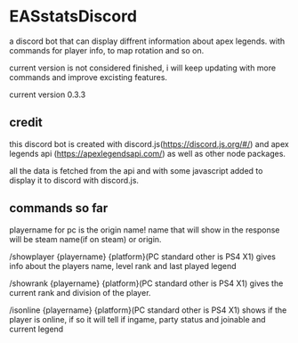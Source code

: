 # EASstatsDiscord

a discord bot that can display diffrent information about apex legends.
with commands for player info, to map rotation and so on.

current version is not considered finished, i will keep updating with more commands and improve excisting features.

current version 0.3.3

## credit

this discord bot is created with discord.js(https://discord.js.org/#/) and apex legends api (https://apexlegendsapi.com/)
as well as other node packages.

all the data is fetched from the api and with some javascript added to display it to discord with discord.js.

## commands so far

playername for pc is the origin name! name that will show in the response will be steam name(if on steam) or origin.

/showplayer {playername} {platform}(PC standard other is PS4 X1)
gives info about the players name, level rank and last played legend

/showrank {playername} {platform}(PC standard other is PS4 X1)
gives the current rank and division of the player.

/isonline {playername} {platform}(PC standard other is PS4 X1)
shows if the player is online, if so it will tell if ingame, party status and joinable and current legend
